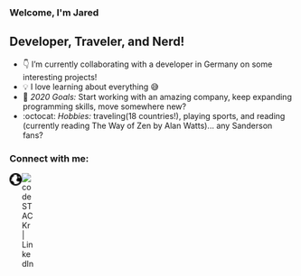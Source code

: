 ### Welcome, I'm Jared 

## Developer, Traveler, and Nerd!
- :point_down: I’m currently collaborating with a developer in Germany on some interesting projects!
- :bulb: I love learning about everything :sweat_smile:
- :raised_hands: *2020 Goals:* Start working with an amazing company, keep expanding programming skills, move somewhere new?
- :octocat: *Hobbies:* traveling(18 countries!), playing sports, and reading (currently reading The Way of Zen by Alan Watts)... any Sanderson fans?

### Connect with me:

[<img align="left" alt="codeSTACKr.com" width="22px" src="https://raw.githubusercontent.com/iconic/open-iconic/master/svg/globe.svg" />][website]
[<img align="left" alt="codeSTACKr | LinkedIn" width="22px" src="https://cdn.jsdelivr.net/npm/simple-icons@v3/icons/linkedin.svg" />][linkedin]


[website]: https://www.jaredar.com/

[linkedin]: https://www.linkedin.com/in/jared-rothenberg



